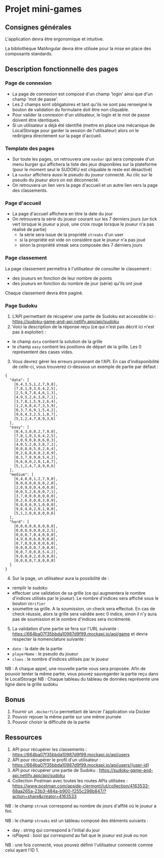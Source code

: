 # Projet mini-games

## Consignes générales

L'application devra être ergonomique et intuitive.

La bibliothèque MatAngular devra être utilisée pour la mise en place des composants standards.

## Description fonctionnelle des pages

### Page de connexion

- La page de connexion est composé d'un champ 'login' ainsi que d'un champ 'mot de passe'.
- Les 2 champs sont obligatoires et tant qu'ils ne sont pas renseigné le bouton de validation du formulaire doit être non cliquable.
- Pour valider la connexion d'un utilisateur, le login et le mot de passe doivent être identiques.
- Si un utilisateur a déjà été identifié (mettre en place une mécanique de LocalStorage pour garder la session de l'utilisateur) alors on le redirigera directement sur la page d'accueil.

### Template des pages

- Sur toute les pages, on retrouvera une `navbar` qui sera composée d'un menu burger qui affichera la liste des jeux disponibles sur la plateforme (pour le moment seul le SUDOKU est cliquable le reste est désactivé)
- La `navbar` affichera aussi le pseudo du joueur connecté. Au clic sur le pseudo du joueur alors on est déconnecté.
- On retrouvera un lien vers la page d'accueil et un autre lien vers la page des classements.

### Page d'accueil

- La page d'accueil affichera en titre la date du jour
- On retrouvera la série du joueur courant sur les 7 derniers jours (un tick vert lorsque le joueur a joué, une croix rouge lorsque le joueur n'a pas réalisé de partie)
  - la série sera issue de la propriété `streaks` d'un user
  - si la propriété est vide on considère que le joueur n'a pas joué
  - sinon la propriété streak sera composée des 7 derniers jours

### Page classement

La page classement permettra à l'utilisateur de consulter le classement :
 - des joueurs en fonction de leur nombre de points
 - des joueurs en fonction du nombre de jour (série) qu'ils ont joué

Chaque classement devra être paginé.

### Page Sudoku

1. L'API permettant de récupérer une partie de Sudoku est accessible ici : https://sudoku-game-and-api.netlify.app/api/sudoku
2. Voici la description de la réponse reçu (ce qui n'est pas décrit ici n'est pas à exploiter) : 
 - le champ `data` contient la solution de la grille
 - le champ `easy` contient les positions de départ de la grille. Les 0 représentent des cases vides.
3. Vous devrez gérer les erreurs provenant de l'API.
   En cas d'indisponibilité de celle-ci, vous trouverez ci-dessous un exemple de partie par défaut :

```
{
  "data": [
  	[6,4,3,5,1,2,7,9,8],
  	[7,8,1,9,3,6,4,2,5],
  	[2,5,9,7,8,4,6,1,3],
  	[4,9,5,2,6,3,8,7,1],
  	[3,7,8,1,5,9,2,6,4],
  	[1,2,6,8,4,7,3,5,9],
  	[8,3,7,6,9,1,5,4,2],
  	[9,6,4,3,2,5,1,8,7],
  	[5,1,2,4,7,8,9,3,6]
  ],  
  "easy": [
  	[0,4,3,0,0,2,7,9,0],
  	[7,8,1,0,3,6,4,2,5],
  	[2,0,9,0,8,0,6,0,3],
  	[4,0,5,2,0,3,8,7,1],
  	[0,0,8,0,5,0,2,6,4],
  	[0,2,6,8,0,0,3,0,9],
  	[8,3,7,0,9,0,5,4,2],
  	[9,6,0,0,2,0,1,8,7],
  	[5,1,2,4,7,8,9,0,6]
  ],  
  "medium": [
  	[6,4,0,0,1,2,7,9,0],
  	[0,0,0,0,0,6,0,2,0],
  	[2,0,9,0,0,4,0,0,0],
  	[0,0,5,2,6,0,0,7,1],
  	[3,7,0,0,0,0,0,0,0],
  	[0,2,6,8,0,0,3,0,9],
  	[8,0,0,6,9,1,0,0,0],
  	[9,6,4,0,2,0,1,0,0],
  	[5,1,2,0,0,0,0,0,6]
  ],  
  "hard": [
  	[0,0,0,0,0,0,0,0,0],
  	[0,0,0,9,0,0,0,2,5],
  	[0,0,0,7,0,4,0,0,0],
  	[4,9,0,0,6,0,0,0,0],
  	[0,7,0,0,0,0,0,6,0],
  	[0,0,0,0,0,7,0,0,0],
  	[0,0,7,0,0,0,5,4,2],
  	[9,0,0,0,2,0,0,0,0],
  	[0,0,0,0,7,8,0,0,0]
  ]
}

```
   
4. Sur la page, un utilisateur aura la possibilité de : 
 - remplir le sudoku
 - effectuer une validation de sa grille (ce qui augmentera le nombre d'indices utilisés par le joueur). Le nombre d'indices sera affiché sous le bouton `Vérifier`
 - soumettre sa grille. A la soumission, un check sera effectué. En cas de check réussie, alors la grille sera validée avec 0 indice, sinon il n'y aura pas de soumission et le nombre d'indices sera incrémenté.
5. La validation d'une partie se fera sur l'URL suivante : https://664ba07f35bbda10987d9f99.mockapi.io/api/game et devra respecter la nomenclature suivante :
 - `date` : la date de la partie
 - `playerName` : le pseudo du joueur
 - `clues` : le nombre d'indices utilisés par le joueur

NB : A chaque appel, une nouvelle partie vous sera proposée. Afin de pouvoir tenter la même partie, vous pouvez sauvegarder la partie reçu dans le LocalStorage
NB : Chaque tableau du tableau de données représente une ligne dans la grille sudoku

## Bonus

1. Fournir un `.dockerfile` permettant de lancer l'application via Docker
2. Pouvoir rejouer la même partie sur une même journée
3. Pouvoir choisir la difficulté de la partie

## Ressources 

1. API pour récupérer les classements : https://664ba07f35bbda10987d9f99.mockapi.io/api/users
2. API pour récupérer le profil d'un utilisateur : https://664ba07f35bbda10987d9f99.mockapi.io/api/users/{user-id}
3. API pour récupérer une partie de Sudoku : https://sudoku-game-and-api.netlify.app/api/sudoku
3. Collection Postman avec toutes les routes APIs utilisées : https://www.postman.com/apside-clermont/iut/collection/4163533-68aa265a-23b3-484a-b900-f255c298b847/?action=share&creator=4163533

NB : le champ `streak` correspond au nombre de jours d'affilé où le joueur a fini.

NB : le champ `streaks` est un tableau composé des éléments suivants : 
- day : string qui correspond à l'initial du jour
- isPlayed : bool qui correspond au fait que le joueur est joué ou non

NB : une fois connecté, vous pouvez définir l'utilisateur connecté comme celui ayant l'ID 1.
